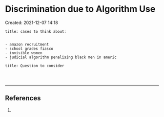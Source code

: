 # Discrimination due to Algorithm Use
Created: 2021-12-07 14:18

```ad-note
title: cases to think about:


- amazon recruitment 
- school grades fiasco 
- invisible women 
- judicial algorithm penalising black men in americ 

```

```ad-note
title: Question to consider




```





---
## References
1. 